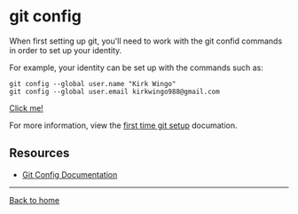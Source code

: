 # git config

When first setting up git, you'll need to work with the git confid commands in order to set up your identity.

For example, your identity can be set up with the commands such as: 
```
git config --global user.name "Kirk Wingo"
git config --global user.email kirkwingo988@gmail.com
```

[Click me!](https://www.youtube.com/watch?v=HUBNt18RFbo)


For more information, view the [first time git setup](https://git-scm.com/book/en/v2/Getting-Started-First-Time-Git-Setup) documation.

## Resources 

- [Git Config Documentation](https://git-scm.com/docs/git-config)
---
[Back to home](../README.md)